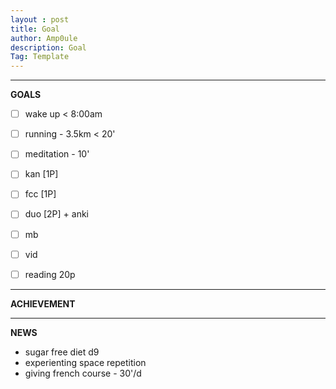 ```yaml
---
layout : post
title: Goal
author: Amp0ule
description: Goal
Tag: Template
---
```


****
**GOALS**


- [ ] wake up < 8:00am
- [ ] running - 3.5km < 20'
- [ ] meditation - 10'
- [ ] kan [1P] 
- [ ] fcc [1P]

- [ ] duo [2P] + anki
- [ ] mb
- [ ] vid
- [ ] reading 20p

*****
**ACHIEVEMENT**



*****
**NEWS**

- sugar free diet d9
- experienting space repetition
- giving french course - 30'/d











